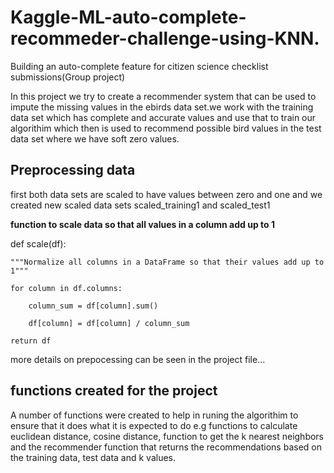 # Kaggle-ML-auto-complete-recommeder-challenge-using-KNN.

Building an auto-complete feature for citizen science checklist submissions(Group project)

In this project we try to create a recommender system that can be used to impute the missing values in the ebirds data set.we work with the training data set which has complete and accurate 
values and use that to train our algorithim which then is used to recommend possible bird values in the test data set where we have soft zero values.

## Preprocessing data

first both data sets are scaled to have values between zero and one and we created new scaled data sets scaled_training1 and scaled_test1

**function to scale data so that all values in a column add up to 1**

def scale(df):

    """Normalize all columns in a DataFrame so that their values add up to 1"""
    
    for column in df.columns:
    
        column_sum = df[column].sum()
        
        df[column] = df[column] / column_sum
        
    return df

  more details on prepocessing can be seen in the project file...
    
## functions created for the project

A number of functions were created to help in runing the algorithim to ensure that it does what it is expected to do e.g functions to calculate euclidean distance, cosine distance,
function to get the k nearest neighbors and the recommender function that returns the recommendations based on the training data, test data and k values.
